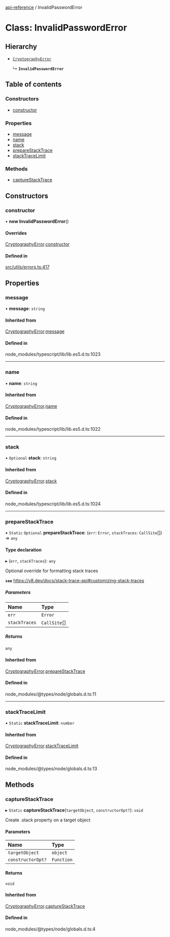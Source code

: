 [api-reference](../README.md) / InvalidPasswordError

# Class: InvalidPasswordError

## Hierarchy

- [`CryptographyError`](CryptographyError.md)

  ↳ **`InvalidPasswordError`**

## Table of contents

### Constructors

- [constructor](InvalidPasswordError.md#constructor)

### Properties

- [message](InvalidPasswordError.md#message)
- [name](InvalidPasswordError.md#name)
- [stack](InvalidPasswordError.md#stack)
- [prepareStackTrace](InvalidPasswordError.md#preparestacktrace)
- [stackTraceLimit](InvalidPasswordError.md#stacktracelimit)

### Methods

- [captureStackTrace](InvalidPasswordError.md#capturestacktrace)

## Constructors

### constructor

• **new InvalidPasswordError**()

#### Overrides

[CryptographyError](CryptographyError.md).[constructor](CryptographyError.md#constructor)

#### Defined in

[src/utils/errors.ts:417](https://github.com/unicorndomaingr/aepp-sdk-js-ts/blob/e06cc9f0/src/utils/errors.ts#L417)

## Properties

### message

• **message**: `string`

#### Inherited from

[CryptographyError](CryptographyError.md).[message](CryptographyError.md#message)

#### Defined in

node_modules/typescript/lib/lib.es5.d.ts:1023

___

### name

• **name**: `string`

#### Inherited from

[CryptographyError](CryptographyError.md).[name](CryptographyError.md#name)

#### Defined in

node_modules/typescript/lib/lib.es5.d.ts:1022

___

### stack

• `Optional` **stack**: `string`

#### Inherited from

[CryptographyError](CryptographyError.md).[stack](CryptographyError.md#stack)

#### Defined in

node_modules/typescript/lib/lib.es5.d.ts:1024

___

### prepareStackTrace

▪ `Static` `Optional` **prepareStackTrace**: (`err`: `Error`, `stackTraces`: `CallSite`[]) => `any`

#### Type declaration

▸ (`err`, `stackTraces`): `any`

Optional override for formatting stack traces

**`see`** https://v8.dev/docs/stack-trace-api#customizing-stack-traces

##### Parameters

| Name | Type |
| :------ | :------ |
| `err` | `Error` |
| `stackTraces` | `CallSite`[] |

##### Returns

`any`

#### Inherited from

[CryptographyError](CryptographyError.md).[prepareStackTrace](CryptographyError.md#preparestacktrace)

#### Defined in

node_modules/@types/node/globals.d.ts:11

___

### stackTraceLimit

▪ `Static` **stackTraceLimit**: `number`

#### Inherited from

[CryptographyError](CryptographyError.md).[stackTraceLimit](CryptographyError.md#stacktracelimit)

#### Defined in

node_modules/@types/node/globals.d.ts:13

## Methods

### captureStackTrace

▸ `Static` **captureStackTrace**(`targetObject`, `constructorOpt?`): `void`

Create .stack property on a target object

#### Parameters

| Name | Type |
| :------ | :------ |
| `targetObject` | `object` |
| `constructorOpt?` | `Function` |

#### Returns

`void`

#### Inherited from

[CryptographyError](CryptographyError.md).[captureStackTrace](CryptographyError.md#capturestacktrace)

#### Defined in

node_modules/@types/node/globals.d.ts:4
